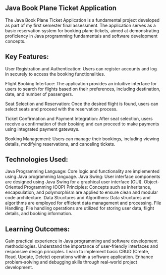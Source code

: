 ## Java Book Plane Ticket Application

The Java Book Plane Ticket Application is a fundamental project developed as part of my first semester final assessment. The application serves as a basic reservation system for booking plane tickets, aimed at demonstrating proficiency in Java programming fundamentals and software development concepts.

## Key Features:

User Registration and Authentication: Users can register accounts and log in securely to access the booking functionalities.

Flight Booking Interface: The application provides an intuitive interface for users to search for flights based on their preferences, including destination, date, and number of passengers.

Seat Selection and Reservation: Once the desired flight is found, users can select seats and proceed with the reservation process.

Ticket Confirmation and Payment Integration: After seat selection, users receive a confirmation of their booking and can proceed to make payments using integrated payment gateways.

Booking Management: Users can manage their bookings, including viewing details, modifying reservations, and canceling tickets.

## Technologies Used:

Java Programming Language: Core logic and functionality are implemented using Java programming language.
Java Swing: User interface components are designed using Java Swing for a graphical user interface (GUI).
Object-Oriented Programming (OOP) Principles: Concepts such as inheritance, encapsulation, and polymorphism are applied to ensure clean and modular code architecture.
Data Structures and Algorithms: Data structures and algorithms are employed for efficient data management and processing.
File Handling: File handling operations are utilized for storing user data, flight details, and booking information.

## Learning Outcomes:

Gain practical experience in Java programming and software development methodologies.
Understand the importance of user-friendly interfaces and responsive design principles.
Learn to implement basic CRUD (Create, Read, Update, Delete) operations within a software application.
Enhance problem-solving and debugging skills through real-world project development.
